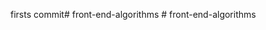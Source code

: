 firsts commit#   f r o n t - e n d - a l g o r i t h m s  
 #   f r o n t - e n d - a l g o r i t h m s  
 
